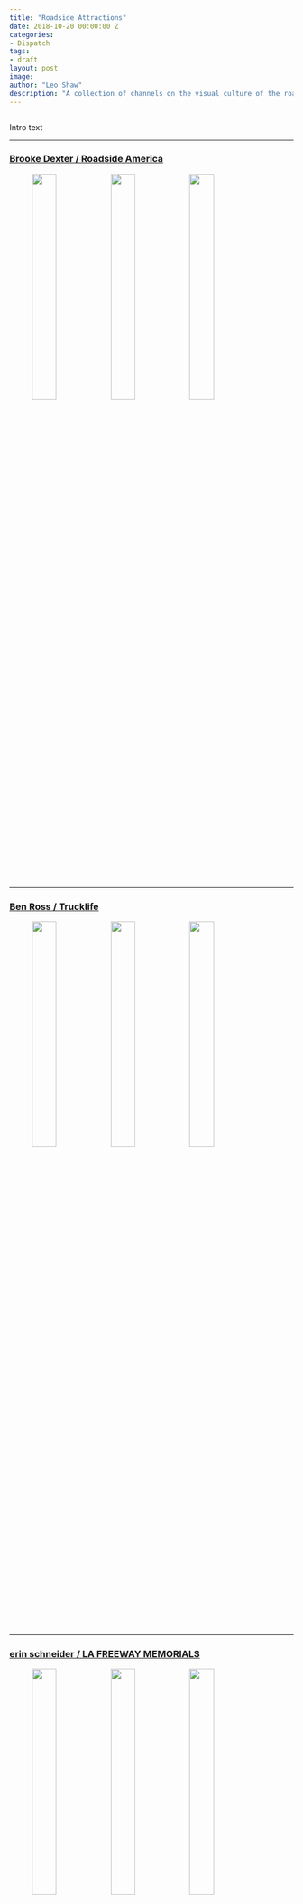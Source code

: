 ```yaml
---
title: "Roadside Attractions"
date: 2018-10-20 00:00:00 Z
categories:
- Dispatch
tags:
- draft
layout: post
image:
author: "Leo Shaw"
description: "A collection of channels on the visual culture of the road"
---
```


<figure>
  <img src="" />
</figure>

Intro text

---

### [Brooke Dexter / Roadside America](https://www.are.na/brooke-dexter/roadside-america)


<figure>
  <img src="https://d2w9rnfcy7mm78.cloudfront.net/187166/square_584160d0ffb746db9030eb207129cf67.jpg" style="display:inline-block; width: 32%; margin-top: 0; vertical-align: top;" />
  <img src="https://d2w9rnfcy7mm78.cloudfront.net/192389/square_184f6ed623f93b03f6a6a2589b51e5e7.jpg" style="display:inline-block; width: 32%; margin-top: 0; vertical-align: top;" />
  <img src="https://d2w9rnfcy7mm78.cloudfront.net/186846/square_63605a7ff072febbf346d8e11c3c22b2.jpg" style="display:inline-block; width: 32%; margin-top: 0; vertical-align: top;" />

</figure>

---

### [Ben Ross / Trucklife](https://www.are.na/ben-ross-1515211424/trucklife)

<figure>
  <img src="https://d2w9rnfcy7mm78.cloudfront.net/2183543/square_68558625076aaccb0bdafe79ca993b1c.jpg" style="display:inline-block; width: 32%; margin-top: 0; vertical-align: top;" />
  <img src="https://d2w9rnfcy7mm78.cloudfront.net/1994433/square_167bcb44a10b0c89a244df183298e748.jpg" style="display:inline-block; width: 32%; margin-top: 0; vertical-align: top;" />
  <img src="https://d2w9rnfcy7mm78.cloudfront.net/1995448/square_aa6e57aeb70ce9ac8b1a02b3f6c2146f.jpg" style="display:inline-block; width: 32%; margin-top: 0; vertical-align: top;" />

</figure>

---

### [erin schneider / LA FREEWAY MEMORIALS](https://www.are.na/erin-schneider/la-freeway-memorials)

<figure>
  <img src="https://d2w9rnfcy7mm78.cloudfront.net/187472/square_4d8766a30d07ac2249b3a4856213284d.jpg" style="display:inline-block; width: 32%; margin-top: 0; vertical-align: top;" />
  <img src="https://d2w9rnfcy7mm78.cloudfront.net/198834/square_ef07661e524c1b7d46e97ccf00c6faa1.jpg" style="display:inline-block; width: 32%; margin-top: 0; vertical-align: top;" />
  <img src="https://d2w9rnfcy7mm78.cloudfront.net/186958/square_11a246752532b2eb678ac8a1b46549f5.jpg" style="display:inline-block; width: 32%; margin-top: 0; vertical-align: top;" />

</figure>



---


### [Masha Batsea / Highway 2 Heartbreak](https://www.are.na/masha-batsea/highway-2-heartbreak)

<figure>
  <img src="https://d2w9rnfcy7mm78.cloudfront.net/1096739/square_f3bb3108294b06424f2a5e4cd7b3c4ab.jpg" style="display:inline-block; width: 32%; margin-top: 0; vertical-align: top;" />
  <img src="https://d2w9rnfcy7mm78.cloudfront.net/1153924/square_5729fcfdfadf2466cf291ea984e333ff.jpg" style="display:inline-block; width: 32%; margin-top: 0; vertical-align: top;" />
  <img src="https://d2w9rnfcy7mm78.cloudfront.net/770308/square_3c311ad90cecb0322d2efa0215e68c63" style="display:inline-block; width: 32%; margin-top: 0; vertical-align: top;" />
</figure>


---


### [LB Stephens / a weekend with](https://www.are.na/lb-stephens/a-weekend-with)


<figure>
<img src="https://d2w9rnfcy7mm78.cloudfront.net/997317/square_ea10980429197873cc2ea07d01b55d50.jpg" style="display:inline-block; width: 32%; margin-top: 0; vertical-align: top;" />
<img src="https://d2w9rnfcy7mm78.cloudfront.net/997322/square_716fd75da906b730ad08f68396cfb907.jpg" style="display:inline-block; width: 32%; margin-top: 0; vertical-align: top;" />
<img src="https://d2w9rnfcy7mm78.cloudfront.net/997325/square_e6f3d206531575c172a20d9ce11b6238.jpg" style="display:inline-block; width: 32%; margin-top: 0; vertical-align: top;" />
</figure>


---

Are.na Dispatch is a biweekly selection of new blog posts and notable channels, selected by the Are.na team and community. [Subscribe here](https://confirmsubscription.com/h/d/63777718A8377397).
